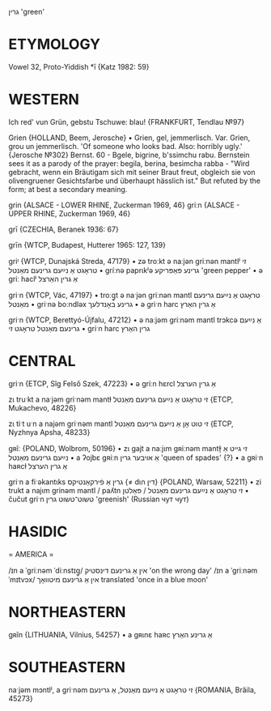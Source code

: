 גרין
'green'

ETYMOLOGY
===========
Vowel 32, Proto-Yiddish *ī
{Katz 1982: 59}

WESTERN
========

Ich red' vun Grün, gebstu Tschuwe: blau!
{FRANKFURT, Tendlau №97}

Grien {HOLLAND, Beem, Jerosche}
	•	Grien, gel, jemmerlisch. Var. Grien, grou un jemmerlisch. 'Of someone who looks bad. Also: horribly ugly.' {Jerosche №302}
Bernst. 60 - Bgele, bigrine, b'ssimchu rabu. Bernstein sees it as a parody of the prayer: begila, berina, besimcha rabba - "Wird gebracht, wenn ein Bräutigam sich mit seiner Braut freut, obgleich sie von olivengruener Gesichtsfarbe und überhaupt hässlich ist." But refuted by the form; at best a secondary meaning.

grin {ALSACE - LOWER RHINE, Zuckerman 1969, 46}
griːn {ALSACE - UPPER RHINE, Zuckerman 1969, 46}

grī {CZECHIA, Beranek 1936: 67}

grīn {WTCP, Budapest, Hutterer 1965: 127, 139}

griᶦ {WTCP, Dunajská Streda, 47179}
	•	zə troːkt ə naːjən griːnən mantlʲ זי טראָגט אַ נײַעם גרינעם מאַנטל
	•	gríːnə paprɩkʲə גרינע פּאַפּריקע 'green pepper'
	•	ə griː haclʲ אַ גרין האַרצל

griˑn {WTCP, Vác, 47197}
	•	troːg̥t ə naˑjən griːnən mantl טראָגט אַ נײַעם גרינעם מאַנטל
	•	griˑnə boːndləx גרינע באָנדלעך
	•	ə griˑn harc אַ גרין האַרץ

griˑn {WTCP, Berettyó-Újfalu, 47212}
	•	ə naːjəm griːnəm mantl trɔkcə אַ נײַעם גרינעם מאַנטל טראָגט זי
	•	griˑn harc גרין האַרץ

CENTRAL
========

griˑn {ETCP, Sîg Felső Szek, 47223}
	•	ə griːn hɛrcl אַ גרין הערצל 

zɩ truˑkt a naˑjəm griˑnəm mantɫ זי טראָגט אַ נײַעם גרינעם מאַנטל {ETCP, Mukachevo, 48226}

zɩ tiˑt uˑn a najəm griˑnəm mantl זי טוט אָן אַ נײַעם גרינעם מאַנטל {ETCP, Nyzhnya Apsha, 48233}

gʀĩː {POLAND, Wolbrom, 50196}
	•	zɩ gajt a naːjɩm gʀiːnəm mantɫ̩ זי גייט אַ נײַעם גרינעם מאַנטל
	•	a ʔojbɛ gʀiːn אַ אויבער גרין 'queen of spades' {?}
	•	a gʀiˑn haʀcɫ אַ גרין הערצל

griˑn a fiˑəkantɩks גרין אַ פֿירקאַנטיקס {≠ dɩn דין} {POLAND, Warsaw, 52211}
	•	zi trukt a najɩm grinəm mantl / paʎtn זי טראָגט אַ נײַעם גרינעם מאַנטל / פּאַלטן
	•	čučut griˑn טשוט־טשוט גרין 'greenish' (Russian чут чут)

HASIDIC
=======
= AMERICA = 

/ɪn a ˈgriːnəm ˈdiːnstɪg̥/ אין אַ גרינעם דינסטיק 'on the wrong day'
/ɪn a ˈgriːnəm ˈmɪtvɔx/ אין אַ גרינעם מיטוואָך translated 'once in a blue moon'

NORTHEASTERN
==============

gʀǐn {LITHUANIA, Vilnius, 54257}
	•	a gʀɩnɛ haʀc אַ גרינע האַרץ

SOUTHEASTERN
==============

naˑjəm mɔntlʲ, a griˑnəm זי טראָגט אַ נײַעם מאַנטל, אַ גרינעם {ROMANIA, Brăila, 45273}
